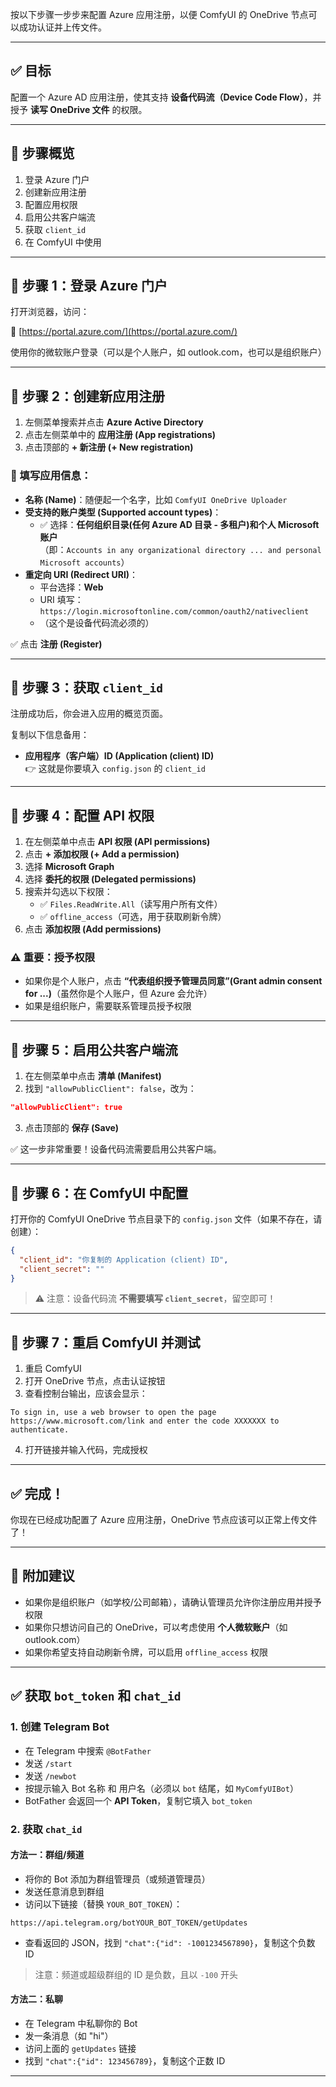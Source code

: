 按以下步骤一步步来配置 Azure 应用注册，以便 ComfyUI 的 OneDrive 节点可以成功认证并上传文件。

---

## ✅ 目标

配置一个 Azure AD 应用注册，使其支持 **设备代码流（Device Code Flow）**，并授予 **读写 OneDrive 文件** 的权限。

---

## 🧭 步骤概览

1. 登录 Azure 门户
2. 创建新应用注册
3. 配置应用权限
4. 启用公共客户端流
5. 获取 `client_id`
6. 在 ComfyUI 中使用

---

## 🔧 步骤 1：登录 Azure 门户

打开浏览器，访问：

🔗 [https://portal.azure.com/](https://portal.azure.com/)

使用你的微软账户登录（可以是个人账户，如 outlook.com，也可以是组织账户）

---

## 🔧 步骤 2：创建新应用注册

1. 左侧菜单搜索并点击 **Azure Active Directory**
2. 点击左侧菜单中的 **应用注册 (App registrations)**
3. 点击顶部的 **+ 新注册 (+ New registration)**

### 📝 填写应用信息：

- **名称 (Name)**：随便起一个名字，比如 `ComfyUI OneDrive Uploader`
- **受支持的账户类型 (Supported account types)**：
  - ✅ 选择：**任何组织目录(任何 Azure AD 目录 - 多租户)和个人 Microsoft 账户**  
    （即：`Accounts in any organizational directory ... and personal Microsoft accounts`）
- **重定向 URI (Redirect URI)**：
  - 平台选择：**Web**
  - URI 填写：`https://login.microsoftonline.com/common/oauth2/nativeclient`
  - （这个是设备代码流必须的）

✅ 点击 **注册 (Register)**

---

## 🔧 步骤 3：获取 `client_id`

注册成功后，你会进入应用的概览页面。

复制以下信息备用：

- **应用程序（客户端）ID (Application (client) ID)**  
  👉 这就是你要填入 `config.json` 的 `client_id`

---

## 🔧 步骤 4：配置 API 权限

1. 在左侧菜单中点击 **API 权限 (API permissions)**
2. 点击 **+ 添加权限 (+ Add a permission)**
3. 选择 **Microsoft Graph**
4. 选择 **委托的权限 (Delegated permissions)**
5. 搜索并勾选以下权限：
   - ✅ `Files.ReadWrite.All`（读写用户所有文件）
   - ✅ `offline_access`（可选，用于获取刷新令牌）
6. 点击 **添加权限 (Add permissions)**

### ⚠️ 重要：授予权限

- 如果你是个人账户，点击 **“代表组织授予管理员同意”(Grant admin consent for ...)**（虽然你是个人账户，但 Azure 会允许）
- 如果是组织账户，需要联系管理员授予权限

---

## 🔧 步骤 5：启用公共客户端流

1. 在左侧菜单中点击 **清单 (Manifest)**
2. 找到 `"allowPublicClient": false`，改为：

```json
"allowPublicClient": true
```

3. 点击顶部的 **保存 (Save)**

✅ 这一步非常重要！设备代码流需要启用公共客户端。

---

## 🔧 步骤 6：在 ComfyUI 中配置

打开你的 ComfyUI OneDrive 节点目录下的 `config.json` 文件（如果不存在，请创建）：

```json
{
  "client_id": "你复制的 Application (client) ID",
  "client_secret": ""
}
```

> ⚠️ 注意：设备代码流 **不需要填写 `client_secret`**，留空即可！

---

## 🔧 步骤 7：重启 ComfyUI 并测试

1. 重启 ComfyUI
2. 打开 OneDrive 节点，点击认证按钮
3. 查看控制台输出，应该会显示：

```
To sign in, use a web browser to open the page https://www.microsoft.com/link and enter the code XXXXXXX to authenticate.
```

4. 打开链接并输入代码，完成授权

---

## ✅ 完成！

你现在已经成功配置了 Azure 应用注册，OneDrive 节点应该可以正常上传文件了！

---

## 🧪 附加建议

- 如果你是组织账户（如学校/公司邮箱），请确认管理员允许你注册应用并授予权限
- 如果你只想访问自己的 OneDrive，可以考虑使用 **个人微软账户**（如 outlook.com）
- 如果你希望支持自动刷新令牌，可以启用 `offline_access` 权限

---

## ✅ 获取 `bot_token` 和 `chat_id`

### 1. 创建 Telegram Bot

- 在 Telegram 中搜索 `@BotFather`
- 发送 `/start`
- 发送 `/newbot`
- 按提示输入 Bot 名称 和 用户名（必须以 `bot` 结尾，如 `MyComfyUIBot`）
- BotFather 会返回一个 **API Token**，复制它填入 `bot_token`

### 2. 获取 `chat_id`

#### 方法一：群组/频道

- 将你的 Bot 添加为群组管理员（或频道管理员）
- 发送任意消息到群组
- 访问以下链接（替换 `YOUR_BOT_TOKEN`）：

```
https://api.telegram.org/botYOUR_BOT_TOKEN/getUpdates
```

- 查看返回的 JSON，找到 `"chat":{"id": -1001234567890}`，复制这个负数 ID

> 注意：频道或超级群组的 ID 是负数，且以 `-100` 开头

#### 方法二：私聊

- 在 Telegram 中私聊你的 Bot
- 发一条消息（如 "hi"）
- 访问上面的 `getUpdates` 链接
- 找到 `"chat":{"id": 123456789}`，复制这个正数 ID

---

